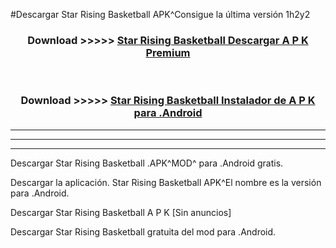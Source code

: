 #Descargar Star Rising Basketball  APK^Consigue la última versión 1h2y2



<div align="center">
<h3>Download >>>>> <a href="https://es-sites.web.app/?es= Star Rising Basketball ">Star Rising Basketball  Descargar A P K Premium</a></h3><br>

<h3>Download >>>>> <a href="https://es-sites.web.app/?es= Star Rising Basketball ">Star Rising Basketball  Instalador de A P K para .Android</a></h3>
</div>


----------------------------------------------------------

----------------------------------------------------------

----------------------------------------------------------

Descargar Star Rising Basketball  .APK^MOD^ para .Android gratis.

Descargar la aplicación. Star Rising Basketball  APK^El nombre es la versión para .Android.

Descargar Star Rising Basketball  A P K [Sin anuncios]

Descargar Star Rising Basketball  gratuita del mod para .Android.